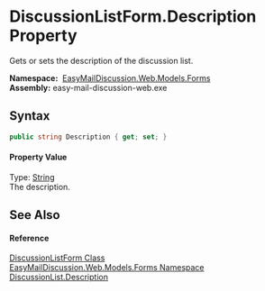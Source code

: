 DiscussionListForm.Description Property
=======================================
Gets or sets the description of the discussion list.

  **Namespace:**  [EasyMailDiscussion.Web.Models.Forms][1]  
  **Assembly:** easy-mail-discussion-web.exe

Syntax
------

```csharp
public string Description { get; set; }
```

#### Property Value
Type: [String][2]  
 The description. 

See Also
--------

#### Reference
[DiscussionListForm Class][3]  
[EasyMailDiscussion.Web.Models.Forms Namespace][1]  
[DiscussionList.Description][4]  

[1]: ../README.md
[2]: https://docs.microsoft.com/dotnet/api/system.string
[3]: README.md
[4]: ../../EasyMailDiscussion.Common.Database/DiscussionList/Description.md